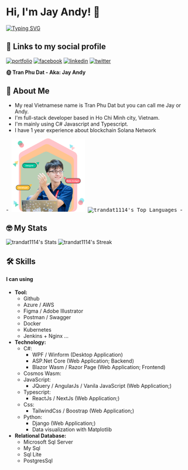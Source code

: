# Hi, I'm Jay Andy! 👋
[![Typing SVG](https://readme-typing-svg.demolab.com/?lines=Backend+Developer;Frontend+Developer;Data+Analytics;Devops;Full-Stack+Developer)](https://git.io/typing-svg)
## 🔗 Links to my social profile
[![portfolio](https://img.shields.io/badge/my_portfolio-000?style=for-the-badge&logo=ko-fi&logoColor=white)](https://www.dattran.online)
[![facebook](https://img.shields.io/badge/facebook-1DA1F2?style=for-the-badge&logo=facebook&logoColor=white)](https://www.facebook.com/Jayzneverzz/)
[![linkedin](https://img.shields.io/badge/linkedin-0A66C2?style=for-the-badge&logo=linkedin&logoColor=white)](https://www.linkedin.com/in/tran-phu-dat-526a82288/)
[![twitter](https://img.shields.io/badge/twitter-1DA1F2?style=for-the-badge&logo=twitter&logoColor=white)](https://twitter.com/DatTranM4)

**🌞 Tran Phu Dat - Aka: Jay Andy**
## 🚀 About Me
- My real Vietnamese name is Tran Phu Dat but you can call me Jay or Andy.
- I'm full-stack developer based in Ho Chi Minh city, Vietnam.
- I'm mainly using C# Javascript and Typescript.
- I have 1 year experience about blockchain Solana Network 

-<kbd>
<img alt="Avatar" src="herobannerpotj.png" height="200" width="200"/>
![trandat1114's Top Languages](https://github-readme-stats.vercel.app/api/top-langs/?username=trandat1114&theme=radical&show_icons=true&hide_border=false&layout=compact)
</kbd>-

## 🤓 My Stats
![trandat1114's Stats](https://github-readme-stats.vercel.app/api?username=trandat1114&theme=radical&show_icons=true&hide_border=false&count_private=true)
![trandat1114's Streak](https://github-readme-streak-stats.herokuapp.com/?user=trandat1114&theme=radical&hide_border=false)
<!---
TranDat1114/TranDat1114 is a ✨ special ✨ repository because its `README.md` (this file) appears on your GitHub profile.
You can click the Preview link to take a look at your changes.
--->
## 🛠 Skills
#### I can using
- **Tool:**
    + Github
    + Azure / AWS
    + Figma / Adobe Illustrator
    + Postman / Swagger
    + Docker
    + Kubernetes
    + Jenkins + Nginx ...
- **Technology:**
    + C#:
        + WPF / Winform (Desktop Application)
        + ASP.Net Core (Web Application; Backend)
        + Blazor Wasm / Razor Page (Web Application; Frontend)
    + Cosmos Wasm:
    + JavaScript: 
        + JQuery / AngularJs / Vanila JavaScript (Web Application;)
    + Typescript:
        + ReactJs / NextJs (Web Application;)
    + Css:
        + TailwindCss / Boostrap (Web Application;)
    + Python:
        + Django (Web Application;)
        + Data visualization with Matplotlib
- **Relational Database:**
    + Microsoft Sql Server
    + My Sql
    + Sql Lite
    + PostgresSql

